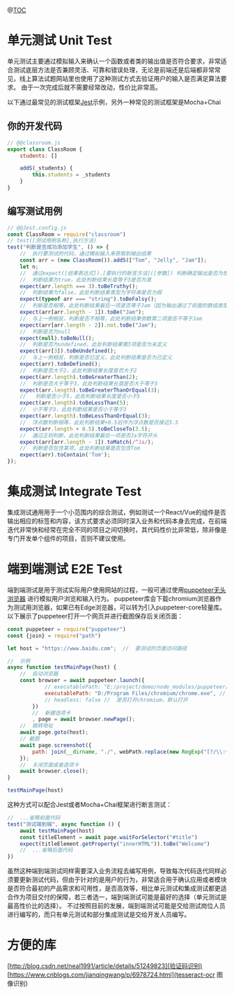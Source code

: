 @[TOC](前端测试-基础学习)

# 单元测试 Unit Test

单元测试主要通过模拟输入来确认一个函数或者类的输出值是否符合要求，非常适合测试底层方法是否兼顾灵活、可靠和错误处理，无论是前端还是后端都非常常见，线上算法试题网站里也使用了这种测试方式去验证用户的输入是否满足算法要求。
由于一次完成后就不需要经常改动，性价比非常高。

以下通过最常见的测试框架[Jest](https://jestjs.io/docs/en/getting-started)示例，另外一种常见的测试框架是Mocha+Chai

## 你的开发代码

```javascript
// @@classroom.js
export class ClassRoom {
    students: []

    addS(_students) {
        this.students = _students
    }
}
```

## 编写测试用例

```javascript
// @@Jest.config.js
const ClassRoom = require("classroom")
// test([测试用例名称],执行方法)
test("判断是否成功添加学生", () => {
    //  执行要测试的代码，通过模拟输入来获取到输出结果
    const arr = (new ClassRoom()).addS(["Tom", "Jelly", "Jam"]);
    let n;
    //  通过expect([结果表达式]).[要执行的断言方法]([参数]) 判断确定输出是否为想要的结果，若断言失败则会抛出错误，该语句即视为失败。
    //  判断结果为true，此处判断结果长度等于3是否为真
    expect(arr.length === 3).toBeTruthy();
    //  判断结果为false，此处判断结果类型为字符串是否为假
    expect(typeof arr === "string").toBeFalsy();
    //  判断是否相等，此处判断结果最后一项是否等于Jam（因为输出通过了前面的数组类型判断，所以可以放心将结果当做数组使用）
    expect(arr[arr.length - 1]).toBe("Jam");
    //  与上一例相反，判断是否不相等，此处判断结果倒数第二项是否不等于Jam
    expect(arr[arr.length - 2]).not.toBe("Jam");
    //  判断是否为null
    expect(null).toBeNull();
    //  判断是否为undefined，此处判断结果第3项是否为未定义
    expect(arr[3]).toBeUndefined();
    //  与上一例相反，判断是否已定义，此处判断结果是否为已定义
    expect(arr).toBeDefined();
    //  判断是否大于2，此处判断结果长度是否大于2
    expect(arr.length).toBeGreaterThan(2);
    //  判断是否大于等于3，此处判断结果长度是否大于等于3
    expect(arr.length).toBeGreaterThanOrEqual(3);
    //   判断是否小于5，此处判断结果长度是否小于5
    expect(arr.length).toBeLessThan(5);
    //  小于等于3，此处判断结果是否小于等于3
    expect(arr.length).toBeLessThanOrEqual(3);
    //  浮点数判断相等，此处判断结果+0.5后作为浮点数是否接近3.5
    expect(arr.length + 0.5).toBeCloseTo(3.5);
    //  通过正则判断，此处判断结果最后一项是否Ja字符开头
    expect(arr[arr.length - 1]).toMatch(/^Ja/);
    //  判断是否包含某项，此处判断结果是否包含Tom
    expect(arr).toContain('Tom');
});
```

# 集成测试 Integrate Test

集成测试通用用于一个小范围内的综合测试，例如测试一个React/Vue的组件是否输出相应的标签和内容，该方式要求必须同时深入业务和代码本身去完成，在前端迭代非常快和经常在完全不同的项目之间切换时，其代码性价比非常低，除非像是专门开发单个组件的项目，否则不建议使用。

# 端到端测试 E2E Test

端到端测试是用于测试实际用户使用网站的过程，一般可通过使用[puppeteer无头浏览器](https://github.com/puppeteer/puppeteer)
进行模拟用户浏览和输入行为。
puppeteer库会下载chromium浏览器作为测试用浏览器，如果已有Edge浏览器，可以转为引入puppeteer-core轻量库。
以下展示了puppeteer打开一个网页并进行截图保存后关闭页面：

```javascript
const puppeteer = require("puppeteer")
const {join} = require("path")

let host = "https://www.baidu.com";  //  要测试的页面访问路径

//  示例
async function testMainPage(host) {
    //  启动浏览器
    const browser = await puppeteer.launch({
            // executablePath: "E:/project/demo/node_modules/puppeteer/.local-chromium/win64-515411/chrome-win32/chrome.exe",   //  项目内下载路径，虚翻墙
            executablePath: "D:/Program Files/chromium/chrome.exe", //  无法翻墙时，需要手动下载并指定chromium的位置
            // headless: false //  是否打开chromium，默认打开
        })
        //  新建选项卡
        , page = await browser.newPage();
    //  跳转地址
    await page.goto(host);
    // 截图
    await page.screenshot({
        path: join(__dirname, "./", webPath.replace(new RegExp("[?/\\:*<>|\"]*", "g"), "") + ".png")
    });
    //  关闭页面或者选项卡
    await browser.close();
}

testMainPage(host)
```

这种方式可以配合Jest或者Mocha+Chai框架进行断言测试：

```typescript
//  ...省略前面代码
test("测试端到端", async function () {
    await testMainPage(host)
    const titleElement = await page.waitForSelector("#title")
    expect(titleElement.getProperty("innerHTML")).toBe("Welcome")
    //  ...省略后面代码
})
```

虽然这种端到端测试同样需要深入业务流程去编写用例，导致每次代码迭代同样必须要更新测试代码，但由于针对的是用户的行为，非常适合用于确认应用或者模块是否符合最初的产品需求和可用性，是否高效等，相比单元测试和集成测试都更适合作为项目交付的保障，若三者选一，端到端测试可能是最好的选择（单元测试是最高性价比的选择）。
不过按照目前的发展，端到端测试可能是交给测试岗位人员进行编写的，而只有单元测试和部分集成测试是交给开发人员编写。

# 方便的库

[http://blog.csdn.net/neal1991/article/details/51249823](验证码识别)
[https://www.cnblogs.com/jianqingwang/p/6978724.html](tesseract-ocr 图像识别)